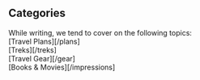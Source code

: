 ## Categories

While writing, we tend to cover on the following topics:  
[Travel Plans][/plans]  
[Treks][/treks]  
[Travel Gear][/gear]  
[Books & Movies][/impressions]